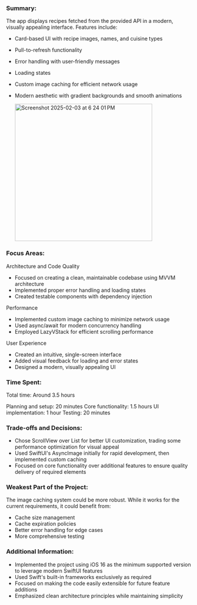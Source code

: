 ### Summary: 
The app displays recipes fetched from the provided API in a modern, visually appealing interface. Features include:

- Card-based UI with recipe images, names, and cuisine types
- Pull-to-refresh functionality
- Error handling with user-friendly messages
- Loading states
- Custom image caching for efficient network usage
- Modern aesthetic with gradient backgrounds and smooth animations

  <img width="373" alt="Screenshot 2025-02-03 at 6 24 01 PM" src="https://github.com/user-attachments/assets/c79f9844-e76f-4a3f-80d8-05c67543207d" />


### Focus Areas: 
Architecture and Code Quality

- Focused on creating a clean, maintainable codebase using MVVM architecture
- Implemented proper error handling and loading states
- Created testable components with dependency injection


Performance

- Implemented custom image caching to minimize network usage
- Used async/await for modern concurrency handling
- Employed LazyVStack for efficient scrolling performance


User Experience

- Created an intuitive, single-screen interface
- Added visual feedback for loading and error states
- Designed a modern, visually appealing UI

### Time Spent:
Total time: Around 3.5 hours

Planning and setup: 20 minutes
Core functionality: 1.5 hours
UI implementation: 1 hour
Testing: 20 minutes

### Trade-offs and Decisions: 
- Chose ScrollView over List for better UI customization, trading some performance optimization for visual appeal
- Used SwiftUI's AsyncImage initially for rapid development, then implemented custom caching
- Focused on core functionality over additional features to ensure quality delivery of required elements

### Weakest Part of the Project: 
The image caching system could be more robust. While it works for the current requirements, it could benefit from:

- Cache size management
- Cache expiration policies
- Better error handling for edge cases
- More comprehensive testing

### Additional Information: 
- Implemented the project using iOS 16 as the minimum supported version to leverage modern SwiftUI features
- Used Swift's built-in frameworks exclusively as required
- Focused on making the code easily extensible for future feature additions
- Emphasized clean architecture principles while maintaining simplicity

